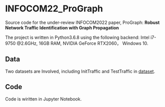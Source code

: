 # INFOCOM22_ProGraph

Source code for the under-review INFOCOM2022 paper, ProGraph: **Robust Network Traffic Identification with Graph Propagation**

The project is written in Python3.6.8 using the following backend: Intel i7-9750 @2.6GHz, 16GB RAM, NVIDIA GeForce RTX2060， Windows 10.

## Data

Two datasets are Involved, including InitTraffic and TestTraffic in [dataset](./dataset).

## Code 
Code is wiritten in Jupyter Notebook.
